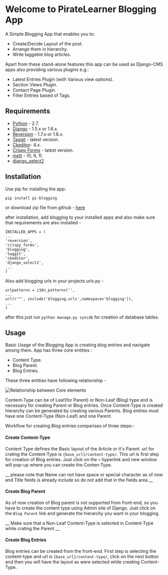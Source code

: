 # Welcome to PirateLearner Blogging App

A Simple Blogging App that enables you to:

* Create/Decide Layout of the post.
* Arrange them in hierarchy.
* Write taggeble blog articles.

Apart from these stand-alone features this app can be used as Django-CMS apps also providing various plugins e.g.:

* Latest Entries Plugin (with Various view options).
* Section Views Plugin.
* Contact Page Plugin.
* Filter Entries based of Tags.

## Requirements

* [Python](https://www.python.org/) - 2.7.
* [Django](https://www.djangoproject.com/) - 1.5.x or 1.6.x.
* [Reversion](http://django-reversion.readthedocs.org/en/latest/) - 1.7.x or 1.8.x.
* [Taggit](https://django-taggit.readthedocs.org/en/latest/) - latest version.
* [Ckeditor](https://github.com/django-ckeditor/django-ckeditor)- 4.x.
* [Crispy Forms](http://django-crispy-forms.readthedocs.org/en/latest/) - latest version.
* [mptt](http://django-mptt.github.io/django-mptt/) - (0, 6, 1).
* [django_select2](https://github.com/applegrew/django-select2)

## Installation

Use pip for installing the app:

` pip install pi-blogging `

or download zip file from github - [here](https://github.com/PirateLearner/pi.git)

after installation, add blogging to your installed apps and also make sure that requirements are also installed -

	INSTALLED_APPS = (
	...
	'reversion',
	'crispy_forms',
	'blogging',
	'taggit',
	'ckeditor',
	'django_select2',
	...
	)
	
Also add blogging urls in your projects urls.py -

	urlpatterns = i18n_patterns('',
	...
	url(r'^', include('blogging.urls',namespace='blogging')),
	...
	)

after this just run ` python manage.py syncdb ` for creation of database tables.

## Usage

Basic Usage of the Blogging App is creating blog entries and navigate among them. App has three core entities :

* Content Type.
* Blog Parent.
* Blog Entries.

These three entities have following relationship -

![Relationship between Core elements](//piratelocal.com/static/static/images/relation.png "Logo Title Text 1")  

Content-Type can be of Leaf(for Parent) or Non-Leaf (Blog) type and is necessary for creating Parent or Blog entries. Once Content-Type  is created hierarchy can be
generated by creating various Parents. Blog entires must have one Content-Type (Non-Leaf) and one Parent.

Workflow for creating Blog entries comparises of three steps:- 

#### Create Content-Type

Content Type defines the Basic layout of the Article or it's Parent.
url for crating the Content-Type is ` {base_url}/content-type/ `. This url is first step for creation of Blog entries. Just click on the `+` hyperlink and new window
will pop-up where you can create the Conten-Type. 

__ please note that Name can not have space or special character as of now and Title fields is already include so do not add that in the fields area __

   
#### Create Blog Parent

As of now creation of Blog parent is not supported from front-end, so you have to create the content type using Admin site of Django.
Just click on the `Blog Parent` link and generate the hierarchy you want in your blogging. 

__ Make sure that a Non-Leaf Content-Type is selected in Content-Type while crating the Parent __

#### Create Blog Entries 

Blog entries can be created from the front-end. First step is selecting the content-type and url is ` {base_url}/content-type/ `, click on the next button and then you
will have the layout as were selected while creating Content-Type.      

 
